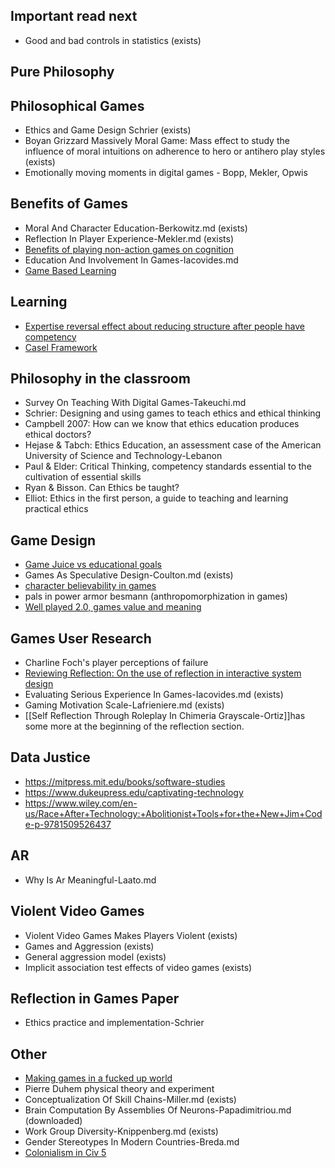 Important read next
-------------------

 - Good and bad controls in statistics (exists)

Pure Philosophy
---------------

Philosophical Games
-------------------

 - Ethics and Game Design Schrier (exists)
 - Boyan Grizzard Massively Moral Game: Mass effect to study the influence of moral intuitions on adherence to hero or antihero play styles (exists)
 - Emotionally moving moments in digital games - Bopp, Mekler, Opwis

Benefits of Games
-----------------

 - Moral And Character Education-Berkowitz.md (exists)
 - Reflection In Player Experience-Mekler.md (exists)
 - [Benefits of playing non-action games on cognition](https://journals.plos.org/plosone/article?id=10.1371/journal.pone.0058546)
 - Education And Involvement In Games-Iacovides.md
 - [Game Based Learning](https://www-jime.open.ac.uk/articles/10.5334/2004-8-oblinger/)

Learning
--------

 - [Expertise reversal effect about reducing structure after people have competency](https://doi.apa.org/doiLanding?doi=10.1037%2Fa0022243)
 - [Casel Framework](https://casel.org/fundamentals-of-sel/what-is-the-casel-framework/)

Philosophy in the classroom
---------------------------

 - Survey On Teaching With Digital Games-Takeuchi.md
 - Schrier: Designing and using games to teach ethics and ethical thinking
 - Campbell 2007: How can we know that ethics education produces ethical doctors?
 - Hejase & Tabch: Ethics Education, an assessment case of the American University of Science and Technology-Lebanon
 - Paul & Elder: Critical Thinking, competency standards essential to the cultivation of essential skills
 - Ryan & Bisson. Can Ethics be taught?
 - Elliot: Ethics in the first person, a guide to teaching and learning practical ethics

Game Design
-----------

 - [Game Juice vs educational goals](https://www.sciencedirect.com/science/article/pii/S2666557322000039)
 - Games As Speculative Design-Coulton.md (exists)
 - [character believability in games](https://loading.journals.publicknowledgeproject.org/loading/index.php/loading/article/view/42/51)
 - pals in power armor besmann (anthropomorphization in games)
 - [Well played 2.0, games value and meaning](https://www.google.com/books/edition/Well_Played_3_0/wapFAwAAQBAJ?hl=en&gbpv=0)

Games User Research
-------------------

 - Charline Foch's player perceptions of failure
 - [Reviewing Reflection: On the use of reflection in interactive system design](https://dl.acm.org/doi/10.1145/2598510.2598598)
 - Evaluating Serious Experience In Games-Iacovides.md (exists)
 - Gaming Motivation Scale-Lafrieniere.md (exists)
 - [[Self Reflection Through Roleplay In Chimeria Grayscale-Ortiz]]has some more at the beginning of the reflection section.

Data Justice
------------

 - https://mitpress.mit.edu/books/software-studies
 - https://www.dukeupress.edu/captivating-technology
 - https://www.wiley.com/en-us/Race+After+Technology:+Abolitionist+Tools+for+the+New+Jim+Code-p-9781509526437

AR
----

 - Why Is Ar Meaningful-Laato.md

Violent Video Games
-------------------

 - Violent Video Games Makes Players Violent (exists)
 - Games and Aggression (exists)
 - General aggression model (exists)
 - Implicit association test effects of video games (exists)

Reflection in Games Paper
-------------------------

 - Ethics practice and implementation-Schrier

Other
-----

 - [Making games in a fucked up world](https://www.molleindustria.org/blog/making-games-in-a-fucked-up-world-games-for-change-2014/)
 - Pierre Duhem physical theory and experiment
 - Conceptualization Of Skill Chains-Miller.md (exists)
 - Brain Computation By Assemblies Of Neurons-Papadimitriou.md (downloaded)
 - Work Group Diversity-Knippenberg.md (exists)
 - Gender Stereotypes In Modern Countries-Breda.md
 - [Colonialism in Civ 5](http://gamestudies.org/1602/articles/ford)
